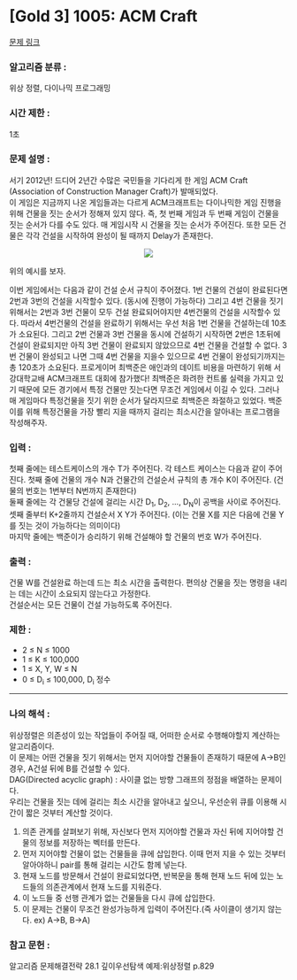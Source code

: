 [Gold 3] 1005: ACM Craft  
====================================  
[문제 링크](https://www.acmicpc.net/problem/1005)  

### 알고리즘 분류 :  
위상 정렬, 다이나믹 프로그래밍  

### 시간 제한 :  
1초   

### 문제 설명 :  
서기 2012년! 드디어 2년간 수많은 국민들을 기다리게 한 게임 ACM Craft (Association of Construction Manager Craft)가 발매되었다.  
이 게임은 지금까지 나온 게임들과는 다르게 ACM크래프트는 다이나믹한 게임 진행을 위해 건물을 짓는 순서가 정해져 있지 않다. 
즉, 첫 번째 게임과 두 번째 게임이 건물을 짓는 순서가 다를 수도 있다. 매 게임시작 시 건물을 짓는 순서가 주어진다. 또한 모든 건물은 각각 건설을 시작하여 완성이 될 때까지 Delay가 존재한다.

<p align="center">
<img src="https://onlinejudgeimages.s3-ap-northeast-1.amazonaws.com/upload/201003/star.JPG"> 
</p> 
위의 예시를 보자.

이번 게임에서는 다음과 같이 건설 순서 규칙이 주어졌다. 1번 건물의 건설이 완료된다면 2번과 3번의 건설을 시작할수 있다. 
(동시에 진행이 가능하다) 그리고 4번 건물을 짓기 위해서는 2번과 3번 건물이 모두 건설 완료되어야지만 4번건물의 건설을 시작할수 있다.
따라서 4번건물의 건설을 완료하기 위해서는 우선 처음 1번 건물을 건설하는데 10초가 소요된다. 
그리고 2번 건물과 3번 건물을 동시에 건설하기 시작하면 2번은 1초뒤에 건설이 완료되지만 아직 3번 건물이 완료되지 않았으므로 4번 건물을 건설할 수 없다. 
3번 건물이 완성되고 나면 그때 4번 건물을 지을수 있으므로 4번 건물이 완성되기까지는 총 120초가 소요된다.
프로게이머 최백준은 애인과의 데이트 비용을 마련하기 위해 서강대학교배 ACM크래프트 대회에 참가했다! 
최백준은 화려한 컨트롤 실력을 가지고 있기 때문에 모든 경기에서 특정 건물만 짓는다면 무조건 게임에서 이길 수 있다. 
그러나 매 게임마다 특정건물을 짓기 위한 순서가 달라지므로 최백준은 좌절하고 있었다. 백준이를 위해 특정건물을 가장 빨리 지을 때까지 걸리는 최소시간을 알아내는 프로그램을 작성해주자.  

### 입력 :   
첫째 줄에는 테스트케이스의 개수 T가 주어진다. 각 테스트 케이스는 다음과 같이 주어진다. 첫째 줄에 건물의 개수 N과 건물간의 건설순서 규칙의 총 개수 K이 주어진다. (건물의 번호는 1번부터 N번까지 존재한다)   
둘째 줄에는 각 건물당 건설에 걸리는 시간 D<sub>1</sub>, D<sub>2</sub>, ..., D<sub>N</sub>이 공백을 사이로 주어진다.  
셋째 줄부터 K+2줄까지 건설순서 X Y가 주어진다. (이는 건물 X를 지은 다음에 건물 Y를 짓는 것이 가능하다는 의미이다)  
마지막 줄에는 백준이가 승리하기 위해 건설해야 할 건물의 번호 W가 주어진다.  

### 출력 :   
건물 W를 건설완료 하는데 드는 최소 시간을 출력한다. 편의상 건물을 짓는 명령을 내리는 데는 시간이 소요되지 않는다고 가정한다.  
건설순서는 모든 건물이 건설 가능하도록 주어진다.  

### 제한 : 
- 2 ≤ N ≤ 1000
- 1 ≤ K ≤ 100,000
- 1 ≤ X, Y, W ≤ N
- 0 ≤ D<sub>i</sub> ≤ 100,000,  D<sub>i</sub> 정수

-----------------------------------------------------------  
### 나의 해석 :  
위상정렬은 의존성이 있는 작업들이 주어질 때, 어떠한 순서로 수행해야할지 계산하는 알고리즘이다.  
이 문제는 어떤 건물을 짓기 위해서는 먼저 지어야할 건물들이 존재하기 때문에 A->B인 경우, A건설 뒤에 B를 건설할 수 있다.  
DAG(Directed acyclic graph) : 사이클 없는 방향 그래프의 정점을 배열하는 문제이다.   
우리는 건물을 짓는 데에 걸리는 최소 시간을 알아내고 싶으니, 우선순위 큐를 이용해 시간이 짧은 것부터 계산할 것이다.   
1. 의존 관계를 살펴보기 위해, 자신보다 먼저 지어야할 건물과 자신 뒤에 지어야할 건물의 정보를 저장하는 벡터를 만든다.  
2. 먼저 지어야할 건물이 없는 건물들을 큐에 삽입한다. 이때 먼저 지을 수 있는 것부터 알아야하니 pair를 통해 걸리는 시간도 함께 넣는다.
3. 현재 노드를 방문해서 건설이 완료되었다면, 반복문을 통해 현재 노드 뒤에 있는 노드들의 의존관계에서 현재 노드를 지워준다.
4. 이 노드들 중 선행 관계가 없는 건물들을 다시 큐에 삽입한다.
5. 이 문제는 건물이 무조건 완성가능하게 입력이 주어진다.(즉 사이클이 생기지 않는다. ex) A->B, B->A)  

### 참고 문헌 :  
알고리즘 문제해결전략 28.1 깊이우선탐색 예제:위상정렬 p.829    
